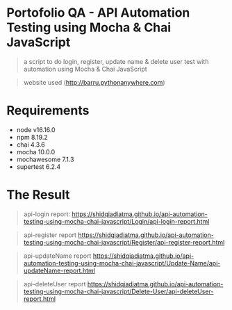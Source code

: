 # Portofolio QA - API Automation Testing using Mocha & Chai JavaScript

> a script to do login, register, update name & delete user test with automation using Mocha & Chai JavaScript

> website used (http://barru.pythonanywhere.com)

# Requirements
- node v16.16.0
- npm 8.19.2
- chai 4.3.6
- mocha 10.0.0
- mochawesome 7.1.3
- supertest 6.2.4


# The Result
> api-login report: https://shidqiadiatma.github.io/api-automation-testing-using-mocha-chai-javascript/Login/api-login-report.html

> api-register report https://shidqiadiatma.github.io/api-automation-testing-using-mocha-chai-javascript/Register/api-register-report.html

> api-updateName report https://shidqiadiatma.github.io/api-automation-testing-using-mocha-chai-javascript/Update-Name/api-updateName-report.html

> api-deleteUser report https://shidqiadiatma.github.io/api-automation-testing-using-mocha-chai-javascript/Delete-User/api-deleteUser-report.html


